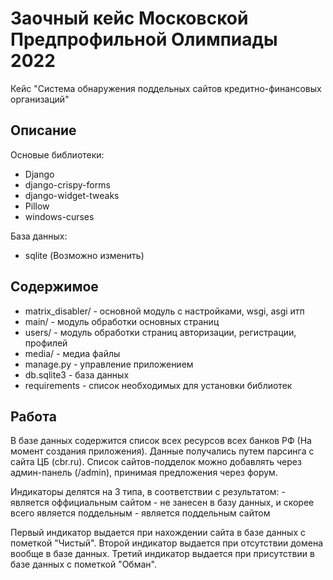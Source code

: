 # Заочный кейс Московской Предпрофильной Олимпиады 2022
Кейс "Система обнаружения поддельных сайтов кредитно-финансовых организаций"

## Описание

Основые библиотеки:
  - Django
  - django-crispy-forms
  - django-widget-tweaks
  - Pillow
  - windows-curses

База данных:
  - sqlite (Возможно изменить)

## Содержимое

  - matrix_disabler/ - основной модуль с настройками, wsgi, asgi итп
  - main/ - модуль обработки основных страниц
  - users/ - модуль обработки страниц авторизации, регистрации, профилей
  - media/ - медиа файлы
  - manage.py - управление приложением
  - db.sqlite3 - база данных
  - requirements - список необходимых для установки библиотек

  ## Работа

  В базе данных содержится список всех ресурсов всех банков РФ (На момент создания приложения). 
  Данные получались путем парсинга с сайта ЦБ (cbr.ru). 
  Список сайтов-подделок можно добавлять через админ-панель (/admin), принимая предложения через форум.

  Индикаторы делятся на 3 типа, в соответствии с результатом:
      - является оффициальным сайтом
      - не занесен в базу данных, и скорее всего является поддельным
      - является поддельным сайтом
  
  Первый индикатор выдается при нахождении сайта в базе данных с пометкой "Чистый".
  Второй индикатор выдается при отсутствии домена вообще в базе данных.
  Третий индикатор выдается при присутствии в базе данных с пометкой "Обман".
